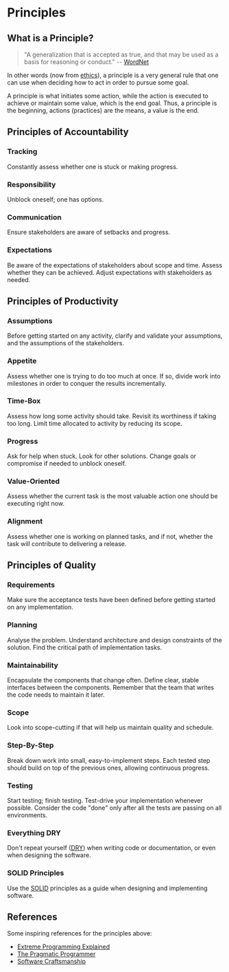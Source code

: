 # Principles

## What is a Principle?

> "A generalization that is accepted as true,
>  and that may be used as a basis for reasoning or conduct."
> -- [WordNet](http://wordnetweb.princeton.edu/perl/webwn?s=principle&sub=Search+WordNet)

In other words (now from [ethics](https://en.wikipedia.org/wiki/Ethics)),
a principle is a very general rule
that one can use when deciding how to act
in order to pursue some goal.

A principle is what initiates some action,
while the action is executed
to achieve or maintain some value, 
which is the end goal.
Thus, 
a principle is the beginning,
actions (practices) are the means,
a value is the end.

## Principles of Accountability

### Tracking

Constantly assess whether one is stuck or making progress.

### Responsibility

Unblock oneself; one has options.

### Communication

Ensure stakeholders are aware of setbacks and progress.

### Expectations

Be aware of the expectations of stakeholders about scope and time.
Assess whether they can be achieved. 
Adjust expectations with stakeholders as needed.

## Principles of Productivity

### Assumptions

Before getting started on any activity,
clarify and validate your assumptions,
and the assumptions of the stakeholders.

### Appetite

Assess whether one is trying to do too much at once.
If so, divide work into milestones
in order to conquer the results incrementally. 

### Time-Box 

Assess how long some activity should take. 
Revisit its worthiness if taking too long.
Limit time allocated to activity
by reducing its scope.

### Progress

Ask for help when stuck.
Look for other solutions.
Change goals or compromise
if needed to unblock oneself.

### Value-Oriented

Assess whether the current task
is the most valuable action
one should be executing right now.

### Alignment

Assess whether one is working on planned tasks, and if not,
whether the task will contribute to delivering a release.

## Principles of Quality

### Requirements

Make sure the acceptance tests have been defined
before getting started on any implementation.

### Planning

Analyse the problem.
Understand architecture and design constraints of the solution.
Find the critical path of implementation tasks.

### Maintainability

Encapsulate the components that change often.
Define clear, stable interfaces between the components.
Remember that the team that writes the code needs to maintain it later.

### Scope

Look into scope-cutting
if that will help us maintain quality and schedule.

### Step-By-Step

Break down work into small, easy-to-implement steps.
Each tested step should build on top of the previous ones,
allowing continuous progress.

### Testing

Start testing; finish testing.
Test-drive your implementation whenever possible.
Consider the code "done" only
after all the tests are passing on all environments.

### Everything DRY

Don't repeat yourself ([DRY](https://en.wikipedia.org/wiki/Don't_repeat_yourself)) 
when writing code or documentation, or even when designing the software.

### SOLID Principles

Use the [SOLID](https://en.wikipedia.org/wiki/SOLID) principles as a guide
when designing and implementing software.

## References

Some inspiring references for the principles above:
- [Extreme Programming Explained](https://books.google.com.br/books/about/Extreme_Programming_Explained.html)
- [The Pragmatic Programmer](https://www.google.com/books/edition/The_Pragmatic_Programmer/5wBQEp6ruIAC)
- [Software Craftsmanship](https://www.amazon.com.br/Software-Craftsmanship-Imperative-Pete-McBreen/dp/0201733862)
<!-- prettier-ignore-start -->
<!-- start_toc -->

<!-- end_toc -->
<!-- prettier-ignore-end -->